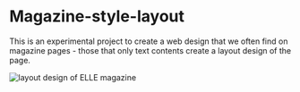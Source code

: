 # Magazine-style-layout

This is an experimental project to create a web design that we often find on magazine pages - those that only text contents create a layout design of the page. 

![layout design of ELLE magazine](https://github.com/JK-8989/layout-2/blob/main/screen-shot.jpg?raw=true)
